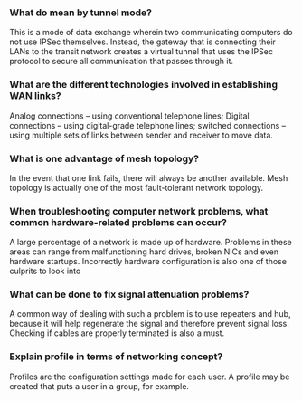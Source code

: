 ### What do mean by tunnel mode?
This is a mode of data exchange wherein two communicating computers do not use IPSec themselves.
Instead, the gateway that is connecting their LANs to the transit network creates a virtual tunnel that uses the IPSec protocol to secure all communication that passes through it.

### What are the different technologies involved in establishing WAN links?
Analog connections – using conventional telephone lines;
Digital connections – using digital-grade telephone lines;
switched connections – using multiple sets of links between sender and receiver to move data.

### What is one advantage of mesh topology?
In the event that one link fails, there will always be another available.
Mesh topology is actually one of the most fault-tolerant network topology.

### When troubleshooting computer network problems, what common hardware-related problems can occur?
A large percentage of a network is made up of hardware.
Problems in these areas can range from malfunctioning hard drives, broken NICs and even hardware startups.
Incorrectly hardware configuration is also one of those culprits to look into

### What can be done to fix signal attenuation problems?
A common way of dealing with such a problem is to use repeaters and hub, because it will help regenerate the signal and therefore prevent signal loss.
Checking if cables are properly terminated is also a must.

### Explain profile in terms of networking concept?
Profiles are the configuration settings made for each user.
A profile may be created that puts a user in a group, for example.
